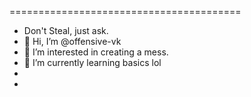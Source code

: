 ========================================
- Don't Steal, just ask.
- 👋 Hi, I’m @offensive-vk
- 👀 I’m interested in creating a mess.
- 🌱 I’m currently learning basics lol
-
- 

<!---
offensive-vk/offensive-vk is a ✨ special ✨ repository because its `README.md` (this file) appears on your GitHub profile.
You can click the Preview link to take a look at your changes.
--->
